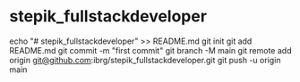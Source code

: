# stepik_fullstackdeveloper
echo "# stepik_fullstackdeveloper" >> README.md
git init
git add README.md
git commit -m "first commit"
git branch -M main
git remote add origin git@github.com:ibrg/stepik_fullstackdeveloper.git
git push -u origin main
